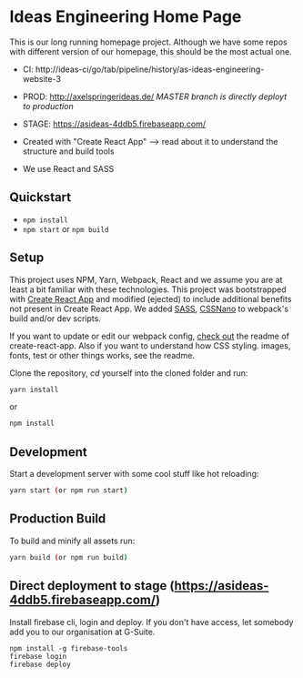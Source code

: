 # Ideas Engineering Home Page

This is our long running homepage project. Although we have some repos with different version of our homepage, this should be the most actual one.

* CI: http://ideas-ci/go/tab/pipeline/history/as-ideas-engineering-website-3
* PROD: http://axelspringerideas.de/ _*MASTER branch is directly deployt to production*_
* STAGE: https://asideas-4ddb5.firebaseapp.com/

* Created with "Create React App" --> read about it to understand the structure and build tools
* We use React and SASS

## Quickstart

* ``npm install``
* ``npm start`` or ``npm build``


## Setup

This project uses NPM, Yarn, Webpack, React and we assume you are at least a bit familiar with these technologies. This project was bootstrapped with [Create React App](https://github.com/facebookincubator/create-react-app) and modified (ejected) to include additional benefits not present in Create React App. We added [SASS](https://medium.com/front-end-hacking/how-to-add-sass-or-scss-to-create-react-app-c303dae4b5bc), [CSSNano](http://cssnano.co/) to webpack's build and/or dev scripts.

If you want to update or edit our webpack config, [check out](https://github.com/facebookincubator/create-react-app/blob/master/packages/react-scripts/template/README.md) the readme of create-react-app. Also if you want to understand how CSS styling. images, fonts, test or other things works, see the readme.

Clone the repository, _cd_ yourself into the cloned folder and run:

```bash
yarn install
```

or 

```bash
npm install
```

## Development

Start a development server with some cool stuff like hot reloading:

```bash
yarn start (or npm run start)
```

## Production Build

To build and minify all assets run:

```bash
yarn build (or npm run build)
```

## Direct deployment to stage (https://asideas-4ddb5.firebaseapp.com/)

Install firebase cli, login and deploy. If you don't have access, let somebody add you to our organisation at G-Suite.

```
npm install -g firebase-tools
firebase login
firebase deploy
```
